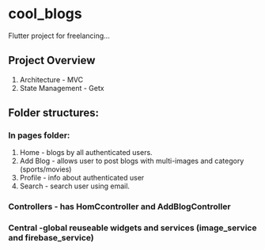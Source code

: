 # cool_blogs

Flutter project for freelancing...

## Project Overview
1. Architecture - MVC
2. State Management - Getx

## Folder structures:
### In pages folder:
1. Home - blogs by all authenticated users.
2. Add Blog - allows user to post blogs with multi-images and category (sports/movies)
3. Profile - info about authenticated user
4. Search - search user using email.

### Controllers - has HomCcontroller and AddBlogController
### Central -global reuseable widgets and services (image_service and firebase_service)



